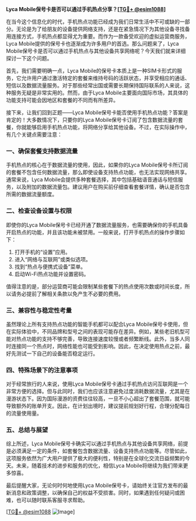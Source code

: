 **Lyca Mobile保号卡是否可以通过手机热点分享？[[TG💪+ @esim1088](https://t.me/s/esim1088)]**

在当今这个信息化的时代，手机热点功能已经成为我们日常生活中不可或缺的一部分。无论是为了给朋友的设备提供网络支持，还是在紧急情况下为其他设备寻找备用连接方式，手机热点都显得尤为重要。而作为一款备受欢迎的虚拟运营商服务，Lyca Mobile提供的保号卡也逐渐成为许多用户的首选。那么问题来了，Lyca Mobile保号卡是否可以通过手机热点与其他设备共享网络呢？今天我们就来详细探讨一下这个问题。

首先，我们需要明确一点，Lyca Mobile的保号卡本质上是一种SIM卡形式的服务，它允许用户通过激活特定的套餐来维持号码的活跃状态，并享受相应的通话、短信以及数据流量服务。对于那些经常出国或需要长期保持国际联系的人来说，这种服务无疑是非常实用的。然而，由于Lyca Mobile主要面向国际市场，其具体的功能支持可能会因地区和套餐的不同而有所差异。

接下来，让我们回到正题——Lyca Mobile保号卡能否使用手机热点功能？答案是肯定的！大多数情况下，只要你的Lyca Mobile保号卡订阅了包含数据流量的套餐，你就能够启用手机热点功能，将网络分享给其他设备。不过，在实际操作中，有几个关键点需要注意：

### **一、确保套餐支持数据流量**
手机热点的核心在于数据流量的使用，因此，如果你的Lyca Mobile保号卡所订阅的套餐不包含任何数据流量，那么即使设备支持热点功能，也无法实现网络共享。通常来说，Lyca Mobile会提供多种套餐选择，其中包括基础语音通话与短信服务，以及附加的数据流量包。建议用户在购买前仔细查看套餐详情，确认是否包含所需的数据流量额度。

### **二、检查设备设置与权限**
即使你的Lyca Mobile保号卡已经开通了数据流量服务，也需要确保你的手机具备开启热点的功能，并且该功能未被禁用。一般来说，打开手机热点的操作步骤如下：
1. 打开手机的“设置”应用。
2. 进入“网络与互联网”或类似选项。
3. 找到“热点与便携式设备”菜单。
4. 启动Wi-Fi热点功能并设置密码。

值得注意的是，部分运营商可能会限制某些套餐下的热点使用次数或时间长度，所以请务必提前了解相关条款以免产生不必要的费用。

### **三、兼容性与稳定性考量**
虽然理论上所有支持热点功能的智能手机都可以配合Lyca Mobile保号卡使用，但在实际体验中，不同品牌和型号之间的表现可能存在差异。例如，某些老旧机型可能对热点功能的支持不够完善，导致连接速度较慢或者频繁断线。此外，当多人同时连接同一个热点时，网络性能也可能受到影响。因此，在决定使用热点之前，最好先测试一下自己的设备能否稳定运行。

### **四、特殊场景下的注意事项**
对于经常旅行的人来说，使用Lyca Mobile保号卡通过手机热点访问互联网是一个非常方便的选择。但与此同时，我们也应该注意避免过度消耗数据流量，尤其是在漫游状态下。因为国际漫游的资费往往较高，一旦不小心超出了套餐范围，就可能导致额外的账单开支。因此，在计划出境时，建议提前规划好行程，合理分配每日的流量使用量。

### **五、总结与展望**
综上所述，Lyca Mobile保号卡确实可以通过手机热点与其他设备共享网络，前提是必须满足一定的条件，如套餐包含数据流量、设备支持热点功能等。尽管如此，这项服务依然为广大用户提供了极大的便利性，特别是在全球化交流日益频繁的今天。未来，随着技术的进步和服务的优化，相信Lyca Mobile将继续为我们带来更多惊喜。

最后提醒大家，无论何时何地使用Lyca Mobile保号卡，请始终关注官方发布的最新消息和政策调整，以确保自己的权益不受损害。同时，如果遇到任何疑问或困难，也可以随时联系客服寻求帮助。

[[TG💪+ @esim1088](https://t.me/s/esim1088) ![Image](https://i.postimg.cc/4NQfJmqS/Snipaste-2025-05-13-00-14-12.png)]